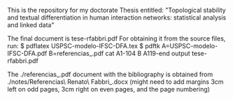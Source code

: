 This is the repository for my doctorate Thesis entitled:
"Topological stability and textual differentiation in human
interaction networks: statistical analysis and linked data"

The final document is tese-rfabbri.pdf
For obtaining it from the source files, run:
  $ pdflatex USPSC-modelo-IFSC-DFA.tex
  $ pdftk A=USPSC-modelo-IFSC-DFA.pdf B=referencias_.pdf cat A1-104 B A119-end output tese-rfabbri.pdf

The ./referencias_.pdf document with the bibliography is obtained from ./notes/Referencias\ Renato\ Fabbri_.docx
(might need to add margins 3cm left on odd pages, 3cm right on even pages, and the page numbering)
